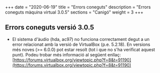 +++
date        = "2020-06-19"
title       = "Errors coneguts"
description = "Errors coneguts màquina virtual 3.0.5"
sections    = "Canigó"
weight		= 3
+++

## Errors coneguts versió 3.0.5

* El sistema d'àudio (hda, ac97) no funciona correctament degut a un error relacionat amb la versió de VirtualBox (p.e. 5.2.18). En versions més noves (>= 6.0.0) pot estar resolt (tot i que no s'ha verificat aquest punt). Podeu trobar més informació al següent enllaç: [https://forums.virtualbox.org/viewtopic.php?f=8&t=91190](https://forums.virtualbox.org/viewtopic.php?f=8&t=91190)

